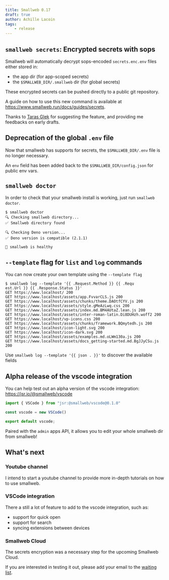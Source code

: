 ```yaml
---
title: Smallweb 0.17
draft: true
author: Achille Lacoin
tags:
    - release
---
```


## `smallweb secrets`: Encrypted secrets with sops

Smallweb will automatically decrypt sops-encoded `secrets.enc.env` files either stored in:

- the app dir (for app-scoped secrets)
- the `$SMALLWEB_DIR/.smallweb` dir (for global secrets)

These encrypted secrets can be pushed directly to a public git repository.

A guide on how to use this new command is available at <https://www.smallweb.run/docs/guides/secrets>.

Thanks to [Taras Glek](https://taras.glek.net/) for suggesting the feature, and providing me feedbacks on early drafts.

## Deprecation of the global `.env` file

Now that smallweb has supports for secrets, the `$SMALLWEB_DIR/.env` file is no longer necessary.

An `env` field has been added back to the `$SMALLWEB_DIR/config.json` for public env vars.

## `smallweb doctor`

In order to check that your smallweb install is working, just run `smallweb doctor`.

```console
$ smallweb doctor
🔍 Checking smallweb directory...
✅ Smallweb directory found

🔍 Checking Deno version...
✅ Deno version is compatible (2.1.1)

🎉 smallweb is healthy
```

## `--template` flag for `list` and `log` commands

You can now create your own template using the `--template flag`

```console
$ smallweb log --template '{{ .Request.Method }} {{ .Requ
est.Url }} {{ .Response.Status }}'
GET https://www.localhost/ 200
GET https://www.localhost/assets/app.FvvarCLS.js 200
GET https://www.localhost/assets/chunks/theme.DAOtfCYV.js 200
GET https://www.localhost/assets/style.gMeAzLwq.css 200
GET https://www.localhost/assets/index.md.BM4AUtaZ.lean.js 200
GET https://www.localhost/assets/inter-roman-latin.Di8DUHzh.woff2 200
GET https://www.localhost/vp-icons.css 200
GET https://www.localhost/assets/chunks/framework.BQmytedh.js 200
GET https://www.localhost/icon-light.svg 200
GET https://www.localhost/icon-dark.svg 200
GET https://www.localhost/assets/examples.md.oLWm130a.js 200
GET https://www.localhost/assets/docs_getting-started.md.BgJJyCSu.js 200
```

Use `smallweb log --template '{{ json . }}'` to discover the available fields

## Alpha release of the vscode integration

You can help test out an alpha version of the vscode integration: <https://jsr.io/@smallweb/vscode>

```ts
import { VSCode } from "jsr:@smallweb/vscode@0.1.0"

const vscode = new VSCode()

export default vscode;
```

Paired with the `admin` apps API, it allows you to edit your whole smallweb dir from smallweb!

## What's next

### Youtube channel

I intend to start a youtube channel to provide more in-depth tutorials on how to use smallweb.

### VSCode integration

There a still a lot of feature to add to the vscode integration, such as:

- support for quick open
- support for search
- syncing extensions between devices

### Smallweb Cloud

The secrets encryption was a necessary step for the upcoming Smallweb Cloud.

If you are interested in testing it out, please add your email to the [waiting list](https://cloud.smallweb.run).
